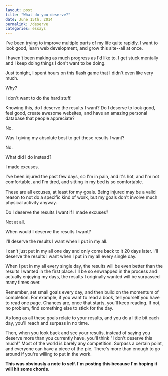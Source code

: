```yaml
---
layout: post
title: "What do you deserve?"
date: June 15th, 2014
permalink: /deserve
categories: essays
---
```


I've been trying to improve multiple parts of my life quite rapidly. I want to look good, learn web development, and grow this site--all at once.

I haven't been making as much progress as I'd like to. I get stuck mentally and I keep doing things I don't want to be doing.

Just tonight, I spent hours on this flash game that I didn't even like very much.

Why?

I don't want to do the hard stuff.

Knowing this, do I deserve the results I want? Do I deserve to look good, feel good, create awesome websites, and have an amazing personal database that people appreciate?

No.

Was I giving my absolute best to get these results I want?

No.

What did I do instead?

I made excuses.

I've been injured the past few days, so I'm in pain, and it's hot, and I'm not comfortable, and I'm tired, and sitting in my bed is so comfortable.

These are all excuses, at least for my goals. Being injured may be a valid reason to not do a specific kind of work, but my goals don't involve much physical activity anyway. 

Do I deserve the results I want if I made excuses?

Not at all.

When would I deserve the results I want?

I'll deserve the results I want when I put in my all.

I can't just put in my all one day and only come back to it 20 days later. I'll deserve the results I want when I put in my all every single day.

When I put in my all every single day, the results will be even better than the results I wanted in the first place. I'll be so enwrapped in the process and actually enjoying my days, the results I originally wanted will be surpassed many times over.

Remember, set small goals every day, and then build on the momentum of completion. For example, if you want to read a book, tell yourself you have to read one page. Chances are, once that starts, you'll keep reading. If not, no problem, find something else to stick for the day.

As long as all these goals relate to your results, and you do a little bit each day, you'll reach and surpass in no time.

Then, when you look back and see your results, instead of saying you deserve more than you currently have, you'll think "I don't deserve this much!" Most of the world is barely any competition. Surpass a certain point, and everyone can have a piece of the pie. There's more than enough to go around if you're willing to put in the work.

**This was obviously a note to self. I'm posting this because I'm hoping it will hit some chords.**
